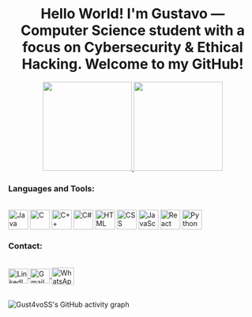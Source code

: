 <h1 align="center">Hello World! I'm Gustavo — Computer Science student with a focus on Cybersecurity & Ethical Hacking. Welcome to my GitHub!
</h1>

<div align="center">
  <a href="https://github.com/gustavo-security">
    <img height="180em" src="https://github-readme-stats.vercel.app/api?username=Gust4voSS&show_icons=true&theme=dark&include_all_commits=true&count_private=true"/>
    <img height="180em" src="https://github-readme-stats.vercel.app/api/top-langs/?username=Gust4voSS&layout=compact&langs_count=7&theme=dark"/>
  </a>
</div>

### Languages and Tools:

<div style="display: inline_block"><br>
  <img align="center" alt="Java" height="40" width="40" src="https://cdn.jsdelivr.net/gh/devicons/devicon/icons/java/java-original.svg">
  <img align="center" alt="C" height="40" width="40" src="https://cdn.jsdelivr.net/gh/devicons/devicon/icons/c/c-original.svg">
  <img align="center" alt="C++" height="40" width="40" src="https://cdn.jsdelivr.net/gh/devicons/devicon/icons/cplusplus/cplusplus-original.svg">
  <img align="center" alt="C#" height="40" width="40" src="https://cdn.jsdelivr.net/gh/devicons/devicon/icons/csharp/csharp-original.svg">
  <img align="center" alt="HTML" height="40" width="40" src="https://cdn.jsdelivr.net/gh/devicons/devicon/icons/html5/html5-original.svg">
  <img align="center" alt="CSS" height="40" width="40" src="https://cdn.jsdelivr.net/gh/devicons/devicon/icons/css3/css3-original.svg">
  <img align="center" alt="JavaScript" height="40" width="40" src="https://cdn.jsdelivr.net/gh/devicons/devicon/icons/javascript/javascript-original.svg">
  <img align="center" alt="React" height="40" width="40" src="https://cdn.jsdelivr.net/gh/devicons/devicon/icons/react/react-original.svg">
  <img align="center" alt="Python" height="40" width="40" src="https://cdn.jsdelivr.net/gh/devicons/devicon/icons/python/python-original.svg">
</div>


### Contact:

<div><br>
  <a <a href="https://www.linkedin.com/in/gust4voss" target="_blank">
    <img align="center" alt="LinkedIn" height="30" width="40" src="https://cdn.jsdelivr.net/gh/devicons/devicon/icons/linkedin/linkedin-original.svg">
  </a>
  <a href="mailto:salesgustavo003@gmail.com">
    <img align="center" alt="Gmail" height="30" width="40" src="https://cdn.jsdelivr.net/gh/devicons/devicon/icons/google/google-original.svg">
  </a>
  <a href="https://wa.me/5533998268519" target="_blank">
<img align="center" alt="WhatsApp" height="35" width="45" src="https://upload.wikimedia.org/wikipedia/commons/6/6b/WhatsApp.svg">  </a>
  <!-- Adicione mais ícones conforme necessário -->
</div>


<br/>

![Gust4voSS's GitHub activity graph](https://github-readme-activity-graph.vercel.app/graph?username=gustavo-security&theme=react-dark)
